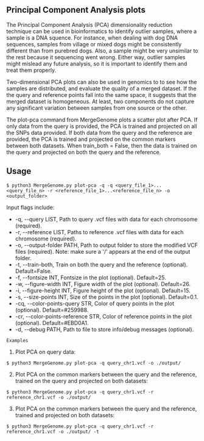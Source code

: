 ## Principal Component Analysis plots

The Principal Component Analysis (PCA) dimensionality reduction technique can be used in bioinformatics to identify outlier samples, where a sample is a DNA squence. For instance, when dealing with dog DNA sequences, samples from village or mixed dogs might be consistently different than from purebred dogs. Also, a sample might be very unsimilar to the rest because it sequencing went wrong. Either way, outlier samples might mislead any future analysis, so it is important to identify them and treat them properly.

Two-dimensional PCA plots can also be used in genomics to to see how the samples are distributed, and evaluate the quality of a merged dataset. If the the query and reference points fall into the same space, it suggests that the merged dataset is homogeneous. At least, two components do not capture any significant variation between samples from one source or the other.

The plot-pca command from MergeGenome plots a scatter plot after PCA. If only data from the query is provided, the PCA is trained and projected on all the SNPs data provided. If both data from the query and the reference are provided, the PCA is trained and projected on the common markers between both datasets. When train_both = False, then the data is trained on the query and projected on both the query and the reference.

## Usage

```
$ python3 MergeGenome.py plot-pca -q -q <query_file_1>...<query_file_n> -r <reference_file_1>...<reference_file_n> -o <output_folder>
```

Input flags include:

* -q, --query LIST, Path to query .vcf files with data for each chromosome (required).
* -r, --reference LIST, Paths to reference .vcf files with data for each chromosome (required).
* -o, --output-folder PATH, Path to output folder to store the modified VCF files (required). Note: make sure a '/' appears at the end of the output folder.
* -t, --train-both, Train on both the query and the reference (optional). Default=False.
* -f, --fontsize INT, Fontsize in the plot (optional). Default=25.
* -w, --figure-width INT, Figure width of the plot (optional). Default=26.
* -i, --figure-height INT, Figure height of the plot (optional). Default=15.
* -s, --size-points INT, Size of the points in the plot (optional). Default=0.1.
* -cq, --color-points-query STR, Color of query points in the plot (optional). Default=#259988.
* -cr, --color-points-reference STR, Color of reference points in the plot (optional). Default=#EBD0A1.
* -d, --debug PATH, Path to file to store info/debug messages (optional).

`Examples`

1. Plot PCA on query data:

```
$ python3 MergeGenome.py plot-pca -q query_chr1.vcf -o ./output/
```

2. Plot PCA on the common markers between the query and the reference, trained on the query and projected on both datasets:

```
$ python3 MergeGenome.py plot-pca -q query_chr1.vcf -r reference_chr1.vcf -o ./output/
```

3. Plot PCA on the common markers between the query and the reference, trained and projected on both datasets:

```
$ python3 MergeGenome.py plot-pca -q query_chr1.vcf -r reference_chr1.vcf -o ./output/ -t
```
